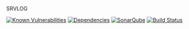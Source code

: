 SRVLOG

[![Known Vulnerabilities](https://snyk.io/test/github/spldead/srvlog2/badge.svg?targetFile=package.json)](https://snyk.io/test/github/spldead/srvlog2?targetFile=package.json)
[![Dependencies](https://david-dm.org/spldead/srvlog2.svg)](https://david-dm.org/spldead/srvlog2.svg)
[![SonarQube](https://sonarcloud.io/api/project_badges/measure?project=spldead-frontend-react-developer-srvlog&metric=bugs)](https://sonarcloud.io/api/project_badges/measure?project=spldead-frontend-react-developer-srvlog&metric=bugs)
[![Build Status](https://travis-ci.org/splDead/srvlog2.svg?branch=master)](https://travis-ci.org/splDead/srvlog2)